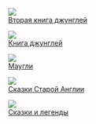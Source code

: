 ![](/books/child_tale/Редьярд%20Джозеф%20Киплинг/Вторая%20книга%20джунглей.jpg)  
[Вторая книга джунглей](/books/child_tale/Редьярд%20Джозеф%20Киплинг/Вторая%20книга%20джунглей)

![](/books/child_tale/Редьярд%20Джозеф%20Киплинг/Книга%20джунглей.jpg)  
[Книга джунглей](/books/child_tale/Редьярд%20Джозеф%20Киплинг/Книга%20джунглей)

![](/books/child_tale/Редьярд%20Джозеф%20Киплинг/Маугли.jpg)  
[Маугли](/books/child_tale/Редьярд%20Джозеф%20Киплинг/Маугли)

![](/books/child_tale/Редьярд%20Джозеф%20Киплинг/Сказки%20Старой%20Англии.jpg)  
[Сказки Старой Англии](/books/child_tale/Редьярд%20Джозеф%20Киплинг/Сказки%20Старой%20Англии)

![](/books/child_tale/Редьярд%20Джозеф%20Киплинг/Сказки%20и%20легенды.jpg)  
[Сказки и легенды](/books/child_tale/Редьярд%20Джозеф%20Киплинг/Сказки%20и%20легенды)
